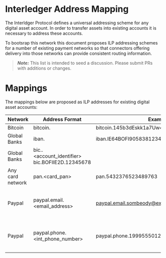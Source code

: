 # Interledger Address Mapping

The Interldger Protocol defines a universal addressing scheme for any digital asset account. In order to transfer assets into existing accounts it is necessary to address these accounts.

To bootsrap this network this document proposes ILP addressing schemes for a number of existing payment networks so that connectors offering delivery into those networks can provide consistent routing information.

> _**Note:**_ This list is intended to seed a discussion. Please submit PRs with additions or changes.

# Mappings

The mappings below are proposed as ILP addresses for existing digital asset accounts:

| Network | Address Format | Example | Notes |
|---------|----------------|---------|-------|
| Bitcoin | bitcoin.<address> | bitcoin.145b3dEskk1a7Uw4gWBdpa8NFEwbfz2MgT | |
| Global Banks | iban.<iban> | iban.IE64BOFI90583812345678 | |
| Global Banks | bic.<bic>.<account_identifier> bic.BOFIIE2D.12345678 | |
| Any card network | pan.<card_pan> | pan.5432376523489763 | |
| Paypal | paypal.email.<email_address> | paypal.email.sombeody@example.com | `@` is not currently supported in ILP addresses |
| Paypal | paypal.phone.<int_phone_number> | paypal.phone.19995550123 | The `+` prefix is dropped from the number |
